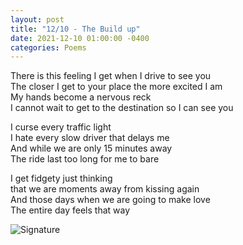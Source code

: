```yaml
---
layout: post
title: "12/10 - The Build up"
date: 2021-12-10 01:00:00 -0400
categories: Poems
---
```


There is this feeling I get when I drive to see you <br>
The closer I get to your place the more excited I am <br>
My hands become a nervous reck <br>
I cannot wait to get to the destination so I can see you <br>

I curse every traffic light <br>
I hate every slow driver that delays me <br>
And while we are only 15 minutes away <br>
The ride last too long for me to bare <br>

I get fidgety just thinking  <br>
that we are moments away from kissing again <br>
And those days when we are going to make love <br>
The entire day feels that way <br>

![Signature](https://robertalberto.com/ttdlmr.png)
